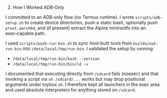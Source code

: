 02. How I Worked ADB‑Only

I committed to an ADB‑only flow (no Termux runtime). I wrote `scripts/adb-setup.sh` to create device directories, push a static bash, optionally push `proot.aarch64`, and (if present) extract the Alpine minirootfs into an exec‑capable path.

I used `scripts/push-run-bin.sh` to sync host‑built tools from `builds/out-run-bin` into `/data/local/tmp/run-bin`. I validated the setup by running:
- `/data/local/tmp/run-bin/bash --version`
- `/data/local/tmp/run-bin/bin/ld -v`

I documented that executing directly from `/sdcard` fails (noexec) and that invoking a script via `sh /sdcard/...` works but may drop positional arguments under toybox `sh`. I therefore kept all launchers in the exec area and used absolute interpreters for anything stored on `/sdcard`.

